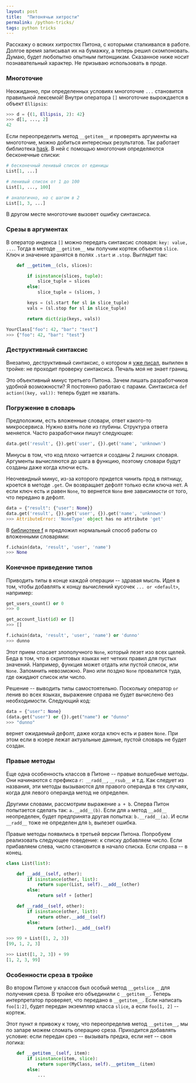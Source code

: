 ```yaml
---
layout: post
title:  "Питонячьи хитрости"
permalink: /python-tricks/
tags: python tricks
---
```


Расскажу о всяких хитростях Питона, с которыми сталкивался в работе. Долгое
время записывал их на бумажку, а теперь решил скомпоновать. Думаю, будет
любопытно опытным питонщикам. Сказанное ниже носит познавательный характер. Не
призываю использовать в проде.

### Многоточие

Неожиданно, при определенных условиях многоточие `...` становится правильной
лексемой! Внутри оператора `[]` многоточие вырождается в объект `Ellipsis`:

~~~ python
>>> d = {(1, Ellipsis, 2): 42}
>>> d[1, ..., 2]
42
~~~

Если переопределить метод `__getitem__` и проверять аргументы на многоточие,
можно добиться интересных результатов. Так работает библиотека
[hask](https://github.com/billpmurphy/hask). В ней с помощью многоточия
определяются бесконечные списки:

~~~ python
# бесконечный ленивый список от единицы
List[1, ...]

# ленивый список от 1 до 100
List[1, ..., 100]

# аналогично, но с шагом в 2
List[1, 3, ...]
~~~

В другом месте многоточие вызовет ошибку синтаксиса.

### Срезы в аргументах

В оператор индекса `[]` можно передать синтаксис словаря: `key: value,
...`. Тогда в методе `__getitem__` мы получим кортеж объектов `slice`. Ключ и
значение хранятся в полях `.start` и `.stop`. Выглядит так:

~~~ python
    def __getitem__(cls, slices):

        if isinstance(slices, tuple):
            slice_tuple = slices
        else:
            slice_tuple = (slices, )

        keys = (sl.start for sl in slice_tuple)
        vals = (sl.stop for sl in slice_tuple)

        return dict(zip(keys, vals))

YourClass["foo": 42, "bar": "test"]
>>> {"foo": 42, "bar": "test"}
~~~

### Деструктивный синтаксис

Внезапно, деструктивный синтаксис, о котором я [уже писал](/destructuring),
выпилен в тройке: не проходит проверку синтаксиса. Печаль моя не знает границ.

Это объективный минус третьего Питона. Зачем лишать разработчиков удобной
возможности? Я постоянно работаю с парами. Синтаксиса `def action((key, val)):`
теперь будет не хватать.

### Погружение в словарь

Предположим, есть вложенные словари, ответ какого-то микросервиса. Нужно взять
поле из глубины. Структура ответа меняется. Часто разработчики пишут следующее:

~~~ python
data.get('result', {}).get('user', {}).get('name', 'unknown')
~~~

Минусы в том, что код плохо читается и созданы 2 лишних словаря. Аргументы
вычисляются до шага в функцию, поэтому словари будут созданы даже когда ключи
есть.

Неочевидный минус, из-за которого придется чинить прод в пятницу, кроется в
методе `.get`. Он возвращает дефолт только если ключа нет. А если ключ есть и
равен `None`, то вернется `None` вне зависимости от того, что передано в дефолт.

~~~ python
data = {"result": {"user": None}}
data.get('result', {}).get('user', {}).get('name', 'unknown')
>>> AttributeError: 'NoneType' object has no attribute 'get'
~~~

В [библиотеке f](https://github.com/igrishaev/f) я предложил нормальный способ
работы со вложенными словарями:

~~~ python
f.ichain(data, 'result', 'user', 'name')
>>> None
~~~

### Конечное приведение типов

Приводить типы в конце каждой операции -- здравая мысль. Идея в том, чтобы
добавлять к концу вычислений кусочек `... or <default>`, например:

~~~ python
get_users_count() or 0
>>> 0

get_account_list(id) or []
>>> []

f.ichain(data, 'result', 'user', 'name') or 'dunno'
>>> dunno
~~~

Этот прием спасает злополучного `None`, который лезет изо всех щелей. Беда в
том, что в скриптовых языках нет четких правил для пустых значений. Например,
функция может отдать или пустой список, или `None`. Запомнить невозможно. Рано
или поздно `None` провалится туда, где ожидают список или число.

Решение -- выводить типы самостоятельно. Поскольку оператор `or` ленив во всех
языках, выражение справа не будет вычислено без необходимости. Следующий код:

~~~ python
data = {"user": None}
(data.get("user") or {}).get("name") or "dunno"
>>> "dunno"
~~~

вернет ожидаемый дефолт, даже когда ключ есть и равен `None`. При этом если в
юзере лежат актуальные данные, пустой словарь не будет создан.

### Правые методы

Еще одна особенность классов в Питоне -- правые волшебные методы. Они начинаются
с префикса `r`:` __radd__`, `__rsub__` и т.д. Как следует из названия, эти
методы вызываются для правого операнда в тех случаях, когда для левого операнда
метод не определен.

Другими словами, рассмотрим выражение `a + b`. Сперва Питон попытается сделать
так: `a.__add__(b)`. Если для `a` метод `__add__` неопределен, будет предпринята
другая попытка: `b.__radd__(a)`. И если `__radd__` тоже не определен для `b`,
вылезет ошибка.

Правые методы появились в третьей версии Питона. Попробуем реализовать следующее
поведение: к списку добавляем число. Если прибавляем слева, число становится в
начало списка. Если справа -- в конец.

~~~ python
class List(list):

    def __add__(self, other):
        if isinstance(other, list):
            return super(List, self).__add__(other)
        else:
            return self + [other]

    def __radd__(self, other):
        if isinstance(other, list):
            return other.__add__(self)
        else:
            return [other].__add__(self)

>>> 99 + List([1, 2, 3])
[99, 1, 2, 3]

>>> List([1, 2, 3]) + 99
[1, 2, 3, 99]
~~~

### Особенности среза в тройке

Во втором Питоне у классов был особый метод `__getslice__` для получения
среза. В тройке его объединили с `__getitem__`. Теперь интерпретатор проверяет,
что передано в `__getitem__`. Если написать `foo[1:2]`, будет передан экземпляр
класса `slice`, а если `foo[1, 2]` -- кортеж.

Этот пункт я привожу к тому, что переопределив метод `__getitem__`, мы по запаре
можем сломать операцию среза. Приходится добавлять условие: если передан срез --
вызывать предка, если нет -- своя логика:

~~~ python
    def __getitem__(self, item):
        if isinstance(item, slice):
            return super(MyClass, self).__getitem__(item)
        else:
            ...
~~~
